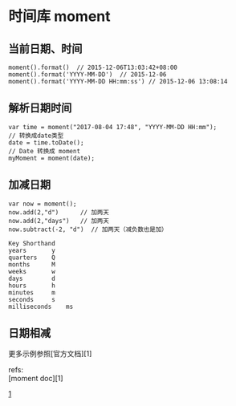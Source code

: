 # 时间库 moment

## 当前日期、时间

	moment().format()  // 2015-12-06T13:03:42+08:00
	moment().format('YYYY-MM-DD')  // 2015-12-06
	moment().format('YYYY-MM-DD HH:mm:ss') // 2015-12-06 13:08:14
## 解析日期时间
```
var time = moment("2017-08-04 17:48", "YYYY-MM-DD HH:mm");
// 转换成date类型
date = time.toDate();
// Date 转换成 moment
myMoment = moment(date);
```

## 加减日期

	var now = moment();
	now.add(2,"d")      // 加两天
	now.add(2,"days")   // 加两天
	now.subtract(-2, "d")  // 加两天（减负数也是加）

	Key	Shorthand
	years	    y
	quarters	Q
	months	    M
	weeks   	w
	days	    d
	hours   	h
	minutes	    m
	seconds	    s
	milliseconds	ms
## 日期相减



更多示例参照[官方文档][1]  

refs:  
[moment doc][1]  

[1](http://momentjs.com/docs/)  